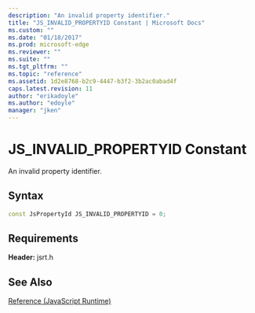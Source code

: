 ```yaml
---
description: "An invalid property identifier."
title: "JS_INVALID_PROPERTYID Constant | Microsoft Docs"
ms.custom: ""
ms.date: "01/18/2017"
ms.prod: microsoft-edge
ms.reviewer: ""
ms.suite: ""
ms.tgt_pltfrm: ""
ms.topic: "reference"
ms.assetid: 1d2e8768-b2c9-4447-b3f2-3b2ac0abad4f
caps.latest.revision: 11
author: "erikadoyle"
ms.author: "edoyle"
manager: "jken"
---
```

# JS_INVALID_PROPERTYID Constant
An invalid property identifier.  
  
## Syntax  
  
```cpp  
const JsPropertyId JS_INVALID_PROPERTYID = 0;  
```  
  
## Requirements  
 **Header:** jsrt.h  
  
## See Also  
 [Reference (JavaScript Runtime)](../chakra-hosting/reference-javascript-runtime.md)